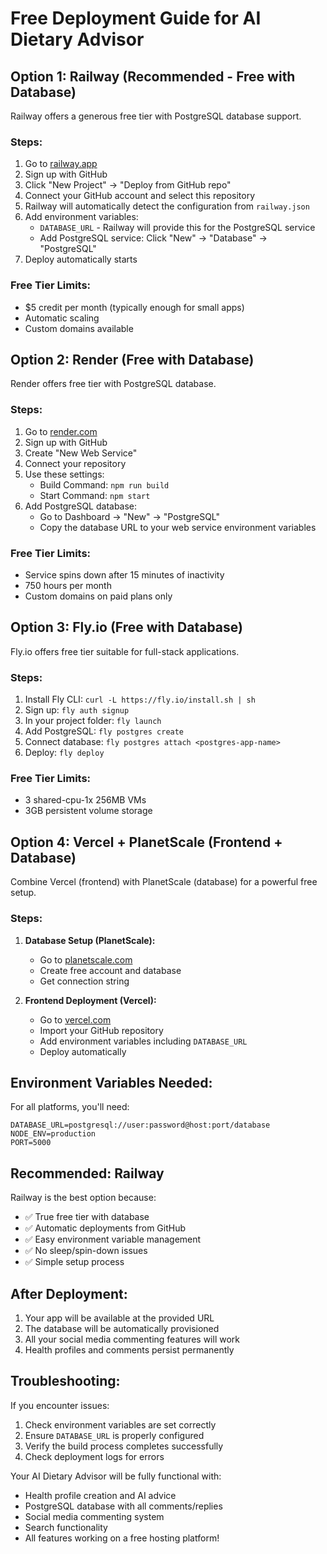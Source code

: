 # Free Deployment Guide for AI Dietary Advisor

## Option 1: Railway (Recommended - Free with Database)

Railway offers a generous free tier with PostgreSQL database support.

### Steps:
1. Go to [railway.app](https://railway.app)
2. Sign up with GitHub
3. Click "New Project" → "Deploy from GitHub repo"
4. Connect your GitHub account and select this repository
5. Railway will automatically detect the configuration from `railway.json`
6. Add environment variables:
   - `DATABASE_URL` - Railway will provide this for the PostgreSQL service
   - Add PostgreSQL service: Click "New" → "Database" → "PostgreSQL"
7. Deploy automatically starts

### Free Tier Limits:
- $5 credit per month (typically enough for small apps)
- Automatic scaling
- Custom domains available

## Option 2: Render (Free with Database)

Render offers free tier with PostgreSQL database.

### Steps:
1. Go to [render.com](https://render.com)
2. Sign up with GitHub
3. Create "New Web Service"
4. Connect your repository
5. Use these settings:
   - Build Command: `npm run build`
   - Start Command: `npm start`
6. Add PostgreSQL database:
   - Go to Dashboard → "New" → "PostgreSQL"
   - Copy the database URL to your web service environment variables

### Free Tier Limits:
- Service spins down after 15 minutes of inactivity
- 750 hours per month
- Custom domains on paid plans only

## Option 3: Fly.io (Free with Database)

Fly.io offers free tier suitable for full-stack applications.

### Steps:
1. Install Fly CLI: `curl -L https://fly.io/install.sh | sh`
2. Sign up: `fly auth signup`
3. In your project folder: `fly launch`
4. Add PostgreSQL: `fly postgres create`
5. Connect database: `fly postgres attach <postgres-app-name>`
6. Deploy: `fly deploy`

### Free Tier Limits:
- 3 shared-cpu-1x 256MB VMs
- 3GB persistent volume storage

## Option 4: Vercel + PlanetScale (Frontend + Database)

Combine Vercel (frontend) with PlanetScale (database) for a powerful free setup.

### Steps:
1. **Database Setup (PlanetScale):**
   - Go to [planetscale.com](https://planetscale.com)
   - Create free account and database
   - Get connection string

2. **Frontend Deployment (Vercel):**
   - Go to [vercel.com](https://vercel.com)
   - Import your GitHub repository
   - Add environment variables including `DATABASE_URL`
   - Deploy automatically

## Environment Variables Needed:

For all platforms, you'll need:
```
DATABASE_URL=postgresql://user:password@host:port/database
NODE_ENV=production
PORT=5000
```

## Recommended: Railway

Railway is the best option because:
- ✅ True free tier with database
- ✅ Automatic deployments from GitHub
- ✅ Easy environment variable management
- ✅ No sleep/spin-down issues
- ✅ Simple setup process

## After Deployment:

1. Your app will be available at the provided URL
2. The database will be automatically provisioned
3. All your social media commenting features will work
4. Health profiles and comments persist permanently

## Troubleshooting:

If you encounter issues:
1. Check environment variables are set correctly
2. Ensure `DATABASE_URL` is properly configured
3. Verify the build process completes successfully
4. Check deployment logs for errors

Your AI Dietary Advisor will be fully functional with:
- Health profile creation and AI advice
- PostgreSQL database with all comments/replies
- Social media commenting system
- Search functionality
- All features working on a free hosting platform!
